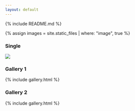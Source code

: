 ```yaml
---
layout: default
---
```


{% include README.md %}

{% assign images = site.static_files | where: "image", true %}

### Single
<div class="lgal-gallery">
<a><img class="lgal-peek" src="{{ site.baseurl }}{{ images[1].path }}" /></a>
</div>

### Gallery 1
{% include gallery.html %}

### Gallery 2
{% include gallery.html %}

